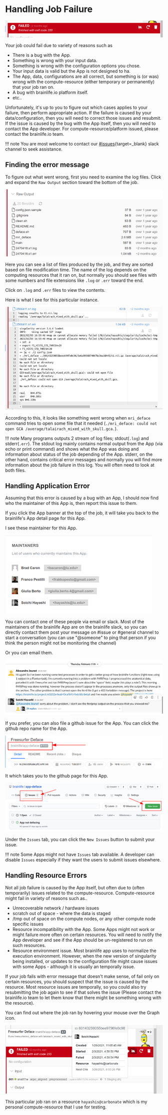 # Handling Job Failure

![failed](../img/failed.png)

Your job could fail due to variety of reasons such as 

* There is a bug with the App.
* Something is wrong with your input data.
* Something is wrong with the configuration options you chose.
* Your input data is valid but the App is not designed to ha.
* The App, data, configurations are all correct, but something is (or was) wrong with the compute-resource (either temporary or permanently) that your job ran on.
* A bug with brainlife.io platform itself.
* etc..

Unfortunately, it's up to you to figure out which cases applies to your failure, then perform appropriate action. If the failure is caused by your data/configuration, then you will need to correct those issues and resubmit. If the issue is caused by the bug with the App itself, then you will need to contact the App developer. For compute-resource/platform issued, please contact the brainlife.io team. 

!!! note 
    You are most welcome to contact our [#issues](https://app.slack.com/client/T3X5ND3U1/C6WBY79SB){target=_blank} slack channel to seek assistance. 

## Finding the error message

To figure out what went wrong, first you need to examine the log files. Click and expand the `Raw Output` section toward the bottom of the job.

![failed raw output](../img/failed_rawoutput.png)

Here you can see a list of files produced by the job, and they are sorted based on file modification time. The name of the log depends on the computing resources that it ran on, but normally you should see files with some numbers and file extensions like `.log` or `.err` toward the end.

Click on `.log` and `.err` files to view the contents.

Here is what I see for this particular instance.

![error logs](../img/errorlog.png)

According to this, it looks like something went wrong when `mri_deface` command tries to open some file that it needed (`./mri_deface: could not open GCA /average/talairach_mixed_with_skull.gca.`). 

!!! note
    Many programs outputs 2 stream of log files; stdout(`.log`) and stderr(`.err`). The stdout log mainly contains normal output from the App (via echo or print command) and shows what the App was doing and information about status of the job depending of the App. stderr, on the other hand, contains critical error messages and normally you will find more information about the job failure in this log. You will often need to look at both files.

## Handling Application Error

Assuming that this error is caused by a bug with an App, I should now find who the maintainer of this App is, then report this issue to them. 

If you click the App banner at the top of the job, it will take you back to the brainlife's App detail page for this App.

I see these maintainer for this App.

![maintainer](../img/maintainer.png)

You can contact one of these people via email or slack. Most of the maintainers of the brainlife App are on the brainlife slack, so you can directly contact them post your message on #issue or #general channel to start a conversation (you can use "@someone" to ping that person if you think the person might not be monitoring the channel)

Or you can email them.

![slack_issues](../img/slack_issues.png)

If you prefer, you can also file a github issue for the App. You can click the github repo name for the App.

![githublink](../img/githublink.png)

It which takes you to the github page for this App.

![githubiussues](../img/githubissues.png)

Under the `Issues` tab, you can click the `New Issues` button to submit your issue. 

!!! note
    Some Apps might not have `Issues` tab available. A developer can disable `Issues` especially if they want the users to submit issues elsewhere. 

## Handling Resource Errors

Not all job failure is caused by the App itself, but often due to (often temporarily) issues related to the compute-resource. Compute-resource might fail in variety of reasons such as..

* Unrecoverable network / hardware issues
* scratch out of space - where the data is staged
* /tmp out of space on the compute nodes, or any other compute node specific issues
* Resource incompatibility with the App. Some Apps might not work or might failure more often on certain resources. You will need to notify the App developer and see if the App should be un-registered to run on such resources.
* Resource environment issue. Most brainlife app uses to normalize the execution environment. However, when the new version of singularity being installed, or updates to the configuration file might cause issues with some Apps - although it is usually an temporally issue.

If your job fails with error message that doesn't make sense, of fail only on certain resources, you should suspect that the issue is caused by the resource. Most resource issues are temporally, so you could also try resubmitting the job again to see if that solves the issue (Please contact the brainlife.io team to let them know that there might be something wrong with the resource).

You can find out where the job ran by hovering your mouse over the Graph icon.

![failresource](../img/failresource.png)

This particular job ran on a resource `hayashis@carbonate` which is my personal compute-resource that I use for testing. 

